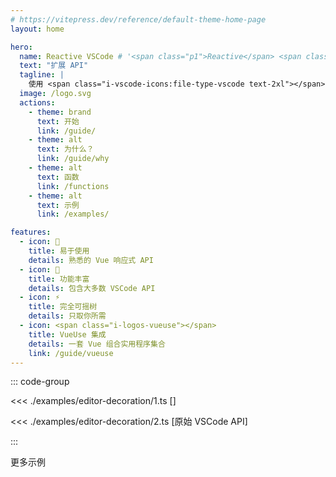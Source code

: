 ```yaml
---
# https://vitepress.dev/reference/default-theme-home-page
layout: home

hero:
  name: Reactive VSCode # '<span class="p1">Reactive</span> <span class="p2">VSCode</span>'
  text: "扩展 API"
  tagline: |
    使用 <span class="i-vscode-icons:file-type-vscode text-2xl"></span> <span class="text-vscode">扩展</span> 与 <span class="i-vscode-icons:file-type-vue text-2xl"></span> <span class="text-reactive">组合</span> API 进行开发
  image: /logo.svg
  actions:
    - theme: brand
      text: 开始
      link: /guide/
    - theme: alt
      text: 为什么？
      link: /guide/why
    - theme: alt
      text: 函数
      link: /functions
    - theme: alt
      text: 示例
      link: /examples/

features:
  - icon: 🚀
    title: 易于使用
    details: 熟悉的 Vue 响应式 API
  - icon: 🦾
    title: 功能丰富
    details: 包含大多数 VSCode API
  - icon: ⚡
    title: 完全可摇树
    details: 只取你所需
  - icon: <span class="i-logos-vueuse"></span>
    title: VueUse 集成
    details: 一套 Vue 组合实用程序集合
    link: /guide/vueuse
---
```


<script setup>
import { withBase } from 'vitepress'
</script>

<div class="relative min-h-220">

::: code-group

<<< ./examples/editor-decoration/1.ts [<ReactiveVscode2 />]

<<< ./examples/editor-decoration/2.ts [原始 VSCode API]

:::

<div class="absolute top-4 text-sm right-6 op-80 hidden sm:block">
<a :href="withBase('examples/index.html')" style="text-decoration: none">
<span class="i-carbon-launch mb-.5"></span> 更多示例
</a>
</div>

</div>
